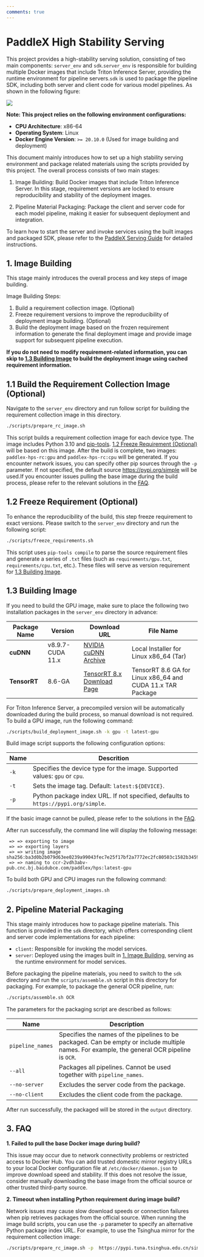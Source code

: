 ```yaml
---
comments: true
---
```


# PaddleX High Stability Serving

This project provides a high-stability serving solution, consisting of two main components: `server_env` and `sdk`.`server_env` is responsible for building multiple Docker images that include Triton Inference Server, providing the runtime environment for pipeline servers.`sdk` is used to package the pipeline SDK, including both server and client code for various model pipelines. As shown in the following figure:

<img src="https://github.com/cuicheng01/PaddleX_doc_images/blob/main/images/hps/hps_workflow_en.png?raw=true"/>


**Note: This project relies on the following environment configurations:**

- **CPU Architecture**: x86-64
- **Operating System**: Linux
- **Docker Engine Version**: `>= 20.10.0` (Used for image building and deployment)

This  document  mainly introduces how to set up a high stability serving environment and package related materials using the scripts provided by this project. The overall process consists of two main stages:

1. Image Building: Build Docker images that include Triton Inference Server. In this stage, requirement versions are locked to ensure reproducibility and stability of the deployment images.

2. Pipeline Material Packaging: Package the client and server code for each model pipeline, making it easier for subsequent deployment and integration.

To learn how to start the server and invoke services using the built images and packaged SDK, please refer to the [PaddleX Serving Guide](https://paddlepaddle.github.io/PaddleX/latest/en/pipeline_deploy/serving.html) for detailed instructions.


## 1. Image Building

This stage mainly introduces the overall process and key steps of image building.

Image Building Steps:

1. Build a requirement collection image. (Optional)
2. Freeze requirement versions to improve the reproducibility of deployment image building. (Optional)
3. Build the deployment image based on the frozen requirement information to generate the final deployment image and provide image support for subsequent pipeline execution.

**If you do not need to modify requirement-related information, you can skip to [1.3 Building Image](./README_en.md#13-building-image) to build the deployment image using cached requirement information.**

## 1.1 Build the Requirement Collection Image (Optional)

Navigate to the `server_env` directory and run follow script for building the requirement collection image in this directory.

```bash
./scripts/prepare_rc_image.sh
```

This script builds a requirement collection image for each device type. The image includes Python 3.10 and [pip-tools](https://github.com/jazzband/pip-tools). [1.2 Freeze Requirement (Optional)](./README_en.md#12-freeze-requirement-optional) will be based on this image. After the build is complete, two images: `paddlex-hps-rc:gpu` and `paddlex-hps-rc:cpu` will be generated. If you encounter network issues, you can specify other pip sources through the `-p` parameter. If not specified, the default source https://pypi.org/simple will be used.If you encounter issues pulling the base image during the build process, please refer to the relevant solutions in the [FAQ](./README_en.md#3-faq).

## 1.2 Freeze Requirement (Optional)

To enhance the reproducibility of the build, this step freeze requirement to exact versions. Please switch to the `server_env` directory and run the following script:

```bash
./scripts/freeze_requirements.sh
```

This script uses `pip-tools compile` to parse the source requirement files and generate a series of `.txt` files (such as `requirements/gpu.txt`, `requirements/cpu.txt`, etc.). These files will serve as version requirement for [1.3 Building Image](./README_en.md#13-building-image).

## 1.3 Building Image

If you need to build the GPU image, make sure to place the following two installation packages in the `server_env` directory in advance:

<table>
  <thead>
    <tr>
      <th>Package Name</th>
      <th>Version</th>
      <th>Download URL</th>
      <th>File Name</th>
    </tr>
  </thead>
  <tbody>
    <tr>
      <td><strong>cuDNN</strong></td>
      <td>v8.9.7-CUDA 11.x</td>
      <td><a href="https://developer.nvidia.cn/rdp/cudnn-archive">NVIDIA cuDNN Archive</a></td>
      <td>Local Installer for Linux x86_64 (Tar)</td>
    </tr>
    <tr>
      <td><strong>TensorRT</strong></td>
      <td>8.6-GA</td>
      <td><a href="https://developer.nvidia.com/nvidia-tensorrt-8x-download">TensorRT 8.x Download Page</a></td>
      <td>TensorRT 8.6 GA for Linux x86_64 and CUDA 11.x TAR Package</td>
    </tr>
  </tbody>
</table>

For Triton Inference Server, a precompiled version will be automatically downloaded during the build process, so manual download is not required. To build a GPU image, run the following command:

```bash
./scripts/build_deployment_image.sh -k gpu -t latest-gpu
```

Build image script supports the following configuration options:

<table>
<thead>
<tr>
<th>Name</th>
<th>Descrition</th>
</tr>
</thead>
<tbody>
<tr>
<td><code>-k</code></td>
<td>Specifies the device type for the image. Supported values: <code>gpu</code> or <code>cpu</code>.</td>
</tr>
<tr>
<td><code>-t</code></td>
<td>Sets the image tag. Default: <code>latest:${DEVICE}</code>.</td>
</tr>
<tr>
<td><code>-p</code></td>
<td>Python package index URL. If not specified, defaults to <code>https://pypi.org/simple</code>.</td>
</tr>
</tbody>
</table>

If the basic image cannot be pulled, please refer to the solutions in the [FAQ](./README_en.md#3-faq).

After run successfully, the command line will display the following message:

```text
 => => exporting to image
 => => exporting layers
 => => writing image  sha256:ba3d0b2b079d63ee0239a99043fec7e25f17bf2a7772ec2fc80503c1582b3459
 => => naming to ccr-2vdh3abv-pub.cnc.bj.baidubce.com/paddlex/hps:latest-gpu
```

To build both GPU and CPU images  run the following command:

```bash
./scripts/prepare_deployment_images.sh
```

## 2. Pipeline Material Packaging

This stage mainly introduces how to package pipeline materials. This function is provided in the `sdk` directory, which offers corresponding client and server code implementations for each pipeline:

- `client`: Responsible for invoking the model services.
- `server`: Deployed using the images built in [1. Image Building](./README_en.md#1-image-building), serving as the runtime environment for model services.

Before packaging the pipeline materials, you need to switch to the `sdk` directory and run the `scripts/assemble.sh` script in this directory for packaging. For example, to package the general OCR pipeline, run:

```bash
./scripts/assemble.sh OCR
```

The parameters for the packaging script are described as follows:

<table>
<thead>
<tr>
<th>Name</th>
<th>Description</th>
</tr>
</thead>
<tbody>
<tr>
<td><code>pipeline_names</code></td>
<td>Specifies the names of the pipelines to be packaged. Can be empty or include multiple names. For example, the general OCR pipeline is <code>OCR</code>.</td>
</tr>
<tr>
<td><code>--all</code></td>
<td>Packages all pipelines. Cannot be used together with <code>pipeline_names</code>.</td>
</tr>
<tr>
<td><code>--no-server</code></td>
<td>Excludes the server code from the package.</td>
</tr>
<tr>
<td><code>--no-client</code></td>
<td>Excludes the client code from the package.</td>
</tr>
</tbody>
</table>

After run successfully, the packaged  will be stored in the `output` directory.

## 3. FAQ

**1. Failed to pull the base Docker image during build?**

This issue may occur due to network connectivity problems or restricted access to Docker Hub. You can add trusted domestic mirror registry URLs to your local Docker configuration file at `/etc/docker/daemon.json` to improve download speed and stability. If this does not resolve the issue, consider manually downloading the base image from the official source or other trusted third-party source.


**2. Timeout when installing Python requirement during image build?**

Network issues may cause slow download speeds or connection failures when pip retrieves packages from the official source.
When running the image build scripts, you can use the `-p` parameter to specify an alternative Python package index URL. For example, to use the Tsinghua mirror for the requirement collection image:

```bash
./scripts/prepare_rc_image.sh -p  https://pypi.tuna.tsinghua.edu.cn/simple
```
